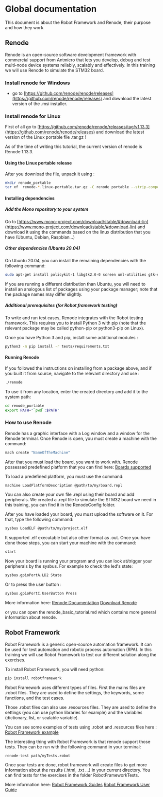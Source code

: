 # Global documentation

This document is about the Robot Framework and Renode, their purpose and how they work.

## Renode

Renode is an open-source software development framework with commercial support from Antmicro that lets you develop, debug and test multi-node device systems reliably, scalably and effectively.
In this training we will use Renode to simulate the STM32 board.

### Install renode for Windows

- go to [https://github.com/renode/renode/releases](https://github.com/renode/renode/releases) and download the latest version of the .msi installer.

### Install renode for Linux

First of all go to [https://github.com/renode/renode/releases/tag/v1.13.3](https://github.com/renode/renode/releases) and download the latest version of the Linux portable file .tar.gz !

As of the time of writing this tutorial, the current version of renode is Renode 1.13.3.

#### Using the Linux portable release

After you download the file, unpack it using :

``` bash
mkdir renode_portable
tar xf  renode-*.linux-portable.tar.gz -C renode_portable --strip-components=1
```

#### Installing dependencies

##### Add the Mono repository to your system

Go to [https://www.mono-project.com/download/stable/#download-lin](https://www.mono-project.com/download/stable/#download-lin) and download it using the commands based on the linux distribution that you have (Ubuntu, Debian, Raspbian...)

##### Other dependencies (Ubuntu 20.04)

On Ubuntu 20.04, you can install the remaining dependencies with the following command:

``` bash
sudo apt-get install policykit-1 libgtk2.0-0 screen uml-utilities gtk-sharp2 libc6-dev gcc python3 python3-pip
```

If you are running a different distribution than Ubuntu, you will need to install an analogous list of packages using your package manager; note that the package names may differ slightly.

##### Additional prerequisites (for Robot framework testing)

To write and run test cases, Renode integrates with the Robot testing framework. This requires you to install Python 3 with pip (note that the relevant package may be called python-pip or python3-pip on Linux).

Once you have Python 3 and pip, install some additional modules :

``` bash
python3 -m pip install -r tests/requirements.txt
```

#### Running Renode

If you followed the instructions on installing from a package above, and if you built it from source, navigate to the relevant directory and use :

``` bash
./renode 
```

To use it from any location, enter the created directory and add it to the system path:

```bash
cd renode_portable
export PATH="`pwd`:$PATH"
```

### How to use Renode

Renode has a graphic interface with a Log window and a window for the Renode terminal.
Once Renode is open, you must create a machine with the command:

```sh
mach create "NameOfTheMachine"
```

After that you must load the board, you want to work with.
Renode possessed predefined platform that you can find here:
[Boards supported](https://renode.readthedocs.io/en/latest/introduction/supported-boards.html)

To load a predefined platform, you must use the command:

```sh
machine LoadPlatformDescription @path/to/my/board.repl
```

You can also create your own file .repl using their board and add peripherals.
We created a .repl file to simulate the STM32 board we need in this training, you can find it in the RenodeConfig folder.

After you have loaded your board, you must upload the software on it.
For that, type the following command:

```sh
sysbus LoadELF @path/to/my/project.elf
```

It supported .elf executable but also other format as .out.
Once you have done those steps, you can start your machine with the command:

```sh
start
```

Now your board is running your program and you can look at/trigger your peripherals by the sysbus.
For example to check the led's state:

```sh
sysbus.gpioPortA.LD2 State
```

Or to press the user button :

```sh
sysbus.gpioPortC.UserButton Press
```

More information here:
[Renode Documentation](https://renode.readthedocs.io/)
[Download Renode](https://github.com/renode/renode/releases/)

or you can open the renode_basic_tutorial.md which contains more general information about renode.

## Robot Framework

Robot Framework is a generic open-source automation framework.
It can be used for test automation and robotic process automation (RPA).
In this training we will use Robot Framework to test our different solution along the exercises.

To install Robot Framework, you will need python:

```sh
pip install robotframework
```

Robot Framework uses different types of files.
First the mains files are .robot files.
They are used to define the settings, the keywords, some functions, and the test cases.

Those .robot files can also use .resources files.
They are used to define the settings (you can use python libraries for example)
and the variables (dictionary, list, or scalable variable).

You can see some examples of tests using .robot and .resources files here :
[Robot Framework example](https://robotframework.org/?tab=0#getting-started)

The interesting thing with Robot Framework is that renode support those tests.
They can be run with the following command in your terminal:

```sh
renode-test path/myTests.robot
```

Once your tests are done, robot framework will create files to get more information about the results (.html, .txt ...) in your current directory.
You can find tests for the exercises in the folder RobotFrameworkTests.

More information here:
[Robot Framework Guides](https://docs.robotframework.org/docs)
[Robot Framework User Guide](https://robotframework.org/robotframework/latest/RobotFrameworkUserGuide.html)
